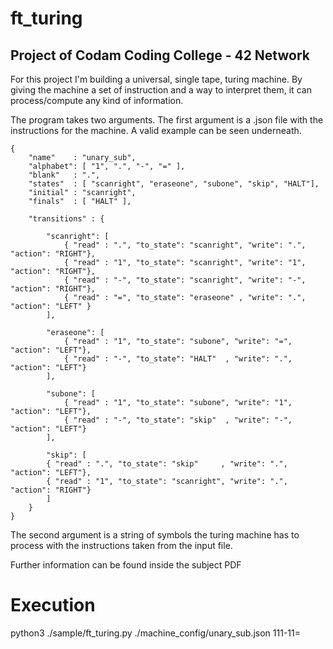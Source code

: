 # ft_turing
## Project of Codam Coding College - 42 Network
For this project I'm building a universal, single tape, turing machine. By giving the machine a set of instruction and a way to interpret them, it can process/compute any kind of information.

The program takes two arguments. The first argument is a .json file with the instructions for the machine. A valid example can be seen underneath.
```
{
	"name"    : "unary_sub",
	"alphabet": [ "1", ".", "-", "=" ],
	"blank"   : ".",
	"states"  : [ "scanright", "eraseone", "subone", "skip", "HALT"],
	"initial" : "scanright",
	"finals"  : [ "HALT" ],
 
	"transitions" : {
	
		"scanright": [
			{ "read" : ".", "to_state": "scanright", "write": ".", "action": "RIGHT"},
			{ "read" : "1", "to_state": "scanright", "write": "1", "action": "RIGHT"},
			{ "read" : "-", "to_state": "scanright", "write": "-", "action": "RIGHT"},
			{ "read" : "=", "to_state": "eraseone" , "write": ".", "action": "LEFT" }
		],
 
		"eraseone": [
			{ "read" : "1", "to_state": "subone", "write": "=", "action": "LEFT"},
			{ "read" : "-", "to_state": "HALT"  , "write": ".", "action": "LEFT"}
		],
 
		"subone": [
			{ "read" : "1", "to_state": "subone", "write": "1", "action": "LEFT"},
			{ "read" : "-", "to_state": "skip"  , "write": "-", "action": "LEFT"}
		],
 
		"skip": [
		{ "read" : ".", "to_state": "skip"     , "write": ".", "action": "LEFT"},
		{ "read" : "1", "to_state": "scanright", "write": ".", "action": "RIGHT"}
		]
	}
}
```

The second argument is a string of symbols the turing machine has to process with the instructions taken from the input file.

Further information can be found inside the subject PDF

# Execution
python3 ./sample/ft_turing.py ./machine_config/unary_sub.json 111-11=
 
